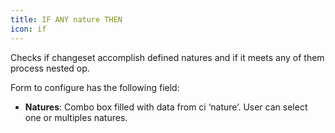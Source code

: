 ```yaml
---
title: IF ANY nature THEN
icon: if
---
```


Checks if changeset accomplish defined natures and if it meets any of them process nested op.

Form to configure has the following field:

- **Natures**: Combo box filled with data from ci ‘nature’. User can select one or multiples natures.


